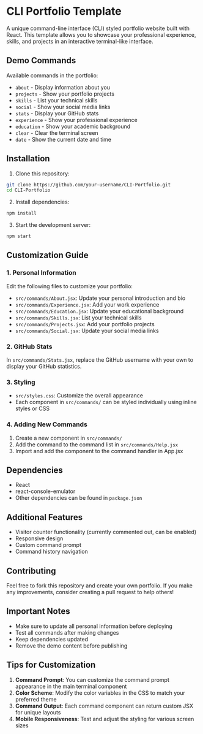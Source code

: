# CLI Portfolio Template

A unique command-line interface (CLI) styled portfolio website built with React. This template allows you to showcase your professional experience, skills, and projects in an interactive terminal-like interface.

##  Demo Commands

Available commands in the portfolio:

- `about` - Display information about you
- `projects` - Show your portfolio projects
- `skills` - List your technical skills
- `social` - Show your social media links
- `stats` - Display your GitHub stats
- `experience` - Show your professional experience
- `education` - Show your academic background
- `clear` - Clear the terminal screen
- `date` - Show the current date and time

##  Installation

1. Clone this repository:

```bash
git clone https://github.com/your-username/CLI-Portfolio.git
cd CLI-Portfolio
```

2. Install dependencies:

```bash
npm install
```

3. Start the development server:

```bash
npm start
```

##  Customization Guide

### 1. Personal Information

Edit the following files to customize your portfolio:

- `src/commands/About.jsx`: Update your personal introduction and bio
- `src/commands/Experience.jsx`: Add your work experience
- `src/commands/Education.jsx`: Update your educational background
- `src/commands/Skills.jsx`: List your technical skills
- `src/commands/Projects.jsx`: Add your portfolio projects
- `src/commands/Social.jsx`: Update your social media links

### 2. GitHub Stats

In `src/commands/Stats.jsx`, replace the GitHub username with your own to display your GitHub statistics.

### 3. Styling

- `src/styles.css`: Customize the overall appearance
- Each component in `src/commands/` can be styled individually using inline styles or CSS

### 4. Adding New Commands

1. Create a new component in `src/commands/`
2. Add the command to the command list in `src/commands/Help.jsx`
3. Import and add the component to the command handler in App.jsx

##  Dependencies

- React
- react-console-emulator
- Other dependencies can be found in `package.json`

##  Additional Features

- Visitor counter functionality (currently commented out, can be enabled)
- Responsive design
- Custom command prompt
- Command history navigation


##  Contributing

Feel free to fork this repository and create your own portfolio. If you make any improvements, consider creating a pull request to help others!

##  Important Notes

- Make sure to update all personal information before deploying
- Test all commands after making changes
- Keep dependencies updated
- Remove the demo content before publishing

##  Tips for Customization

1. **Command Prompt**: You can customize the command prompt appearance in the main terminal component
2. **Color Scheme**: Modify the color variables in the CSS to match your preferred theme
3. **Command Output**: Each command component can return custom JSX for unique layouts
4. **Mobile Responsiveness**: Test and adjust the styling for various screen sizes
